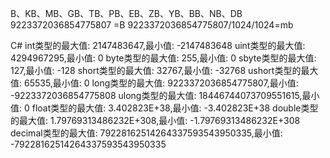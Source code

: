 B、KB、MB、GB、TB、PB、EB、ZB、YB、BB、NB、DB
9223372036854775807  =B
9223372036854775807/1024/1024=mb





C#
int类型的最大值:  2147483647,最小值:  -2147483648
uint类型的最大值:  4294967295,最小值:  0
byte类型的最大值:  255,最小值:  0
sbyte类型的最大值:  127,最小值:  -128
short类型的最大值:  32767,最小值:  -32768
ushort类型的最大值:  65535,最小值:  0
long类型的最大值:  9223372036854775807,最小值:  -9223372036854775808
ulong类型的最大值:  18446744073709551615,最小值:  0
float类型的最大值:  3.402823E+38,最小值:  -3.402823E+38
double类型的最大值:  1.79769313486232E+308,最小值:  -1.79769313486232E+308
decimal类型的最大值:  79228162514264337593543950335,最小值:  -79228162514264337593543950335